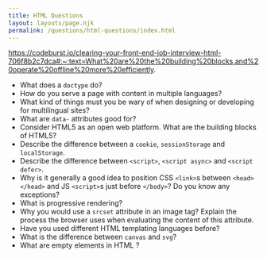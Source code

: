 ```yaml
---
title: HTML Questions
layout: layouts/page.njk
permalink: /questions/html-questions/index.html
---
```


https://codeburst.io/clearing-your-front-end-job-interview-html-706f8b2c7dca#:~:text=What%20are%20the%20building%20blocks,and%20operate%20offline%20more%20efficiently.

* What does a `doctype` do? 
* How do you serve a page with content in multiple languages?
* What kind of things must you be wary of when designing or developing for multilingual sites?
* What are `data-` attributes good for? 
* Consider HTML5 as an open web platform. What are the building blocks of HTML5?
* Describe the difference between a `cookie`, `sessionStorage` and `localStorage`.
* Describe the difference between `<script>`, `<script async>` and `<script defer>`.
* Why is it generally a good idea to position CSS `<link>`s between `<head></head>` and JS `<script>`s just before `</body>`? Do you know any exceptions?
* What is progressive rendering?
* Why you would use a `srcset` attribute in an image tag? Explain the process the browser uses when evaluating the content of this attribute.
* Have you used different HTML templating languages before?
* What is the difference between `canvas` and `svg`?
* What are empty elements in HTML ?
